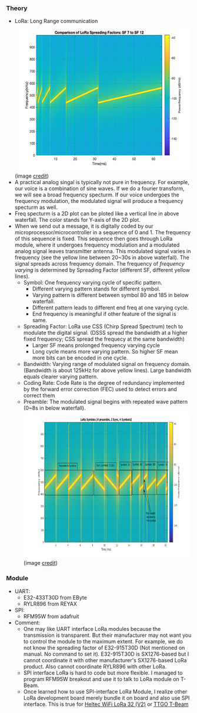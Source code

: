 ### Theory 
* LoRa: Long Range communication
<br/><img src="CSS.png" width="500px" height="400px"></img>(image [credit](https://doi.org/10.3390/su11071917))
* A practical analog singal is typically not pure in frequency. For example, our voice is a combination of sine waves. If we do a fourier transform, we will see a broad frequency specturm. If our voice undergoes the frequency modulation, the modulated signal will produce a frequency specturm as well. 
* Freq specturm is a 2D plot can be ploted like a vertical line in above waterfall. The color stands for Y-axis of the 2D plot.
* When we send out a message, it is digitally coded by our microprocessor/microcontroller in a sequence of 0 and 1. The frequency of this sequence is fixed. This sequence then goes through LoRa module, where it undergoes frequency modulation and a modulated analog signal leaves transmitter antenna. This modulated signal varies in frequency (see the yellow line between 20~30s in above waterfall). The signal spreads across frequency domain. The frequency of <i>frequency varying</i> is determined by Spreading Factor (different SF, different yellow lines).
  * Symbol: One frequency varying cycle of specific pattern. 
    * Different varying pattern stands for different symbol. 
    * Varying pattern is different between symbol 80 and 185 in below waterfall.
    * Different pattern leads to different end freq at one varying cycle.
    * End frequency is meaningful if other feature of the signal is same.  
  * Spreading Factor: LoRa use CSS (Chirp Spread Spectrum) tech to modulate the digital signal. (DSSS spread the bandwidth at a higher fixed frequency; CSS spread the frequecy at the same bandwidth)
    * Larger SF means prolonged frequency varying cycle
    * Long cycle means more varying pattern. So higher SF mean more bits can be encoded in one cycle.   
  * Bandwidth: Varying range of modulated signal on frequency domain. (Bandwidth is about 125kHz for above yellow lines). Large bandwidth equals clearer varying pattern. 
  * Coding Rate: Code Rate is the degree of redundancy implemented by the forward error correction (FEC)
used to detect errors and correct them
  * Preamble: The modulated signal begins with repeated wave pattern (0~8s in below waterfall). 
<br/><img src="LoRa_Sym_generated.png" width="800px" height="400px"></img>(image [credit](http://www.sghoslya.com/p/lora_9.html))
### Module
* UART:
  * E32-433T30D from EByte
  * RYLR896 from REYAX
* SPI:
  * RFM95W from adafruit
* Comment:
  * One may like UART interface LoRa modules because the transmission is transparent. But their manufacturer may not want you to control the module to the maximum extent. For example, we do not know the spreading factor of E32-915T30D (Not mentioned on manual. No command to set it). E32-915T30D is SX1276-based but I cannot coordinate it with other manufacturer's SX1276-based LoRa product. Also cannot coordinate RYLR896 with other LoRa.
  * SPI interface LoRa is hard to code but more flexible. I managed to program RFM95W breakout and use it to talk to LoRa module on T-Beam.
  * Once learned how to use SPI-interface LoRa Module, I realize other LoRa development board merely bundle it on board and also use SPI interface. This is true for [Heltec WiFi LoRa 32 (V2)](../../Board/Espressif/ESP32/WIFI_LoRa_32) or [TTGO T-Beam](../../Board/Espressif/ESP32/T-Beam)
